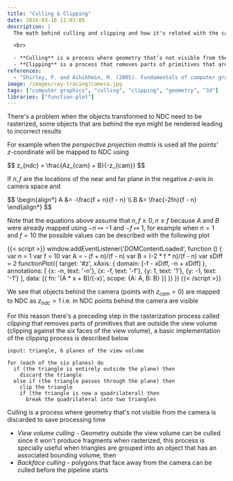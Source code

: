 ```yaml
---
title: "Culling & Clipping"
date: 2016-03-16 11:03:05
description: |
  The math behind culling and clipping and how it's related with the camera and with what it sees.

  <br>

  - **Culling** is a process where geometry that’s not visible from the camera is discarded to save processing time.
  - **Clipping** is a process that removes parts of primitives that are outside the view volume (clipping against the six faces of the view volume).
references:
  - "Shirley, P. and Ashikhmin, M. (2005). Fundamentals of computer graphics. Wellesley, Mass.: AK Peters."
image: /images/ray-tracing!camera.jpg
tags: ["computer graphics", "culling", "clipping", "geometry", "3d"]
libraries: ["function-plot"]
---
```


There's a problem when the objects transformed to NDC need to be rasterized, some objects that are behind the eye might be rendered leading to incorrect results

For example when the *perspective projection matrix* is used all the points' $z$-coordinate will be mapped to NDC using

<div>$$
z_{ndc} = \frac{Az_{cam} + B}{-z_{cam}}
$$</div>

If $n,f$ are the locations of the near and far plane in the negative $z$-axis in camera space and

<div>$$
\begin{align*}
A &= -\frac{f + n}{f - n} \\
B &= \frac{-2fn}{f - n}
\end{align*}
$$</div>

Note that the equations above assume that $n,f \geq 0, n \leq f$ because $A$ and $B$ were already mapped using $-n \mapsto -1$ and $-f \mapsto 1$, for example when $n = 1$ and $f = 10$ the possible values can be described with the following plot

<div id="z"></div>
{{< script >}}
window.addEventListener('DOMContentLoaded', function () {
var n = 1
var f = 10
var A = - (f + n)/(f - n)
var B = (-2 * f * n)/(f - n)
var xDiff = 2
functionPlot({
  target: '#z',
  xAxis: { domain: [-f - xDiff, -n + xDiff] },
  annotations: [
    {x: -n, text: '-n'},
    {x: -f, text: '-f'},
    {y: 1, text: '1'},
    {y: -1, text: '-1'}
  ],
  data: [{
    fn: '(A * x + B)/(-x)',
    scope: {A: A, B: B}
  }]
})
})
{{< /script >}}

We see that objects behind the camera (points with $z_{cam} > 0$) are mapped to NDC as $z_{ndc} > 1$ i.e. in NDC points behind the camera are visible

For this reason there's a preceding step in the rasterization process called *clipping* that removes parts of primitives that are outside the view volume (clipping against the six faces of the view volume), a basic implementation of the clipping process is described below

```plain
input: triangle, 6 planes of the view volume

for (each of the six planes) do
  if (the triangle is entirely outside the plane) then
    discard the triangle
  else if (the triangle passes through the plane) then
    clip the triangle
    if (the triangle is now a quadrilateral) then
      break the quadrilateral into two triangles
```

Culling is a process where geometry that's not visible from the camera is discarded to save processing time

- *View volume culling* - Geometry outside the view volume can be culled since it won't produce fragments when rasterized, this process is specially useful when triangles are grouped into an object that has an associated bounding volume, then
- *Backface culling* - polygons that face away from the camera can be culled before the pipeline starts


